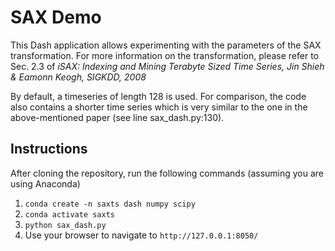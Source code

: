 # SAX Demo

This Dash application allows experimenting with the parameters of the SAX transformation. For more information on the transformation, please refer to Sec. 2.3 of _iSAX: Indexing and Mining Terabyte Sized Time
Series, Jin Shieh & Eamonn Keogh, SIGKDD, 2008_

By default, a timeseries of length 128 is used. For comparison, the code also contains a shorter time series which is very similar to the one in the above-mentioned paper (see line sax_dash.py:130).

## Instructions
After cloning the repository, run the following commands (assuming you are using Anaconda)

1. `conda create -n saxts dash numpy scipy`
2. `conda activate saxts`
3. `python sax_dash.py`
4. Use your browser to navigate to `http://127.0.0.1:8050/`
